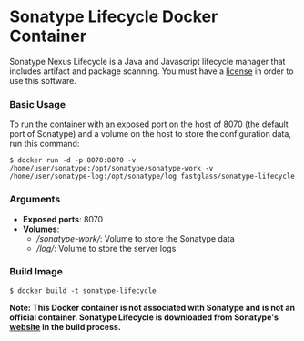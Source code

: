 # Sonatype Lifecycle Docker Container

Sonatype Nexus Lifecycle is a Java and Javascript lifecycle manager that includes artifact and package scanning. You must have a [license](https://www.sonatype.com/nexus-lifecycle) in order to use this software.

### Basic Usage

To run the container with an exposed port on the host of 8070 (the default port of Sonatype) and a volume on the host to store the configuration data, run this command:

	$ docker run -d -p 8070:8070 -v /home/user/sonatype:/opt/sonatype/sonatype-work -v /home/user/sonatype-log:/opt/sonatype/log fastglass/sonatype-lifecycle

### Arguments

* **Exposed ports**: 8070
* **Volumes**:
 	* */sonatype-work/*: Volume to store the Sonatype data
	* */log/*: Volume to store the server logs

### Build Image 

	$ docker build -t sonatype-lifecycle

**Note: This Docker container is not associated with Sonatype and is not an official container. Sonatype Lifecycle is downloaded from Sonatype's [website](https://www.sonatype.com/) in the build process.**